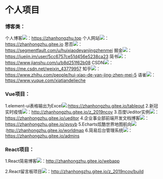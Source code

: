 # 个人项目

###  博客类：

个人博客![](https://zhanhongzhu.top)：https://zhanhongzhu.top
个人网站![](https://zhanhongzhu.gitee.io)：https://zhanhongzhu.gitee.io
思否![](https://segmentfault.com/u/huixiaodeyanjingzhenmei)：https://segmentfault.com/u/huixiaodeyanjingzhenmei
掘金![](https://juejin.im/user/5cc6757ce51d456e5238ca23)：https://juejin.im/user/5cc6757ce51d456e5238ca23
简书![](https://www.jianshu.com/u/b8d251f62b08)：https://www.jianshu.com/u/b8d251f62b08
CSDN![](https://me.csdn.net/weixin_43779957)：https://me.csdn.net/weixin_43779957
知乎![](https://www.zhihu.com/people/hui-xiao-de-yan-jing-zhen-mei-5)：https://www.zhihu.com/people/hui-xiao-de-yan-jing-zhen-mei-5
语雀![](https://www.yuque.com/xiatiandelieche)：https://www.yuque.com/xiatiandelieche

### Vue项目：
1.element-ui表格输出为Excel![](https://zhanhongzhu.gitee.io/tableout):https://zhanhongzhu.gitee.io/tableout
2.新冠实时疫情![](http://zhanhongzhu.gitee.io/z_2019ncov)：http://zhanhongzhu.gitee.io/z_2019ncov
3.百度Ueditor实例![](https://zhanhongzhu.gitee.io/ueditor)：https://zhanhongzhu.gitee.io/ueditor
4.企业事业部前端开发文档博客![](https://zhanhongzhu.gitee.io/qysyb)：https://zhanhongzhu.gitee.io/qysyb
5.Echarts炫酷世界地图航向![](http://zhanhongzhu.gitee.io/worldmap):http://zhanhongzhu.gitee.io/worldmap
6.简易后台管理系统![](https://zhanhongzhu.gitee.io/admins)：https://zhanhongzhu.gitee.io/admins

### React项目：
1.React简易博客![](http://zhanhongzhu.gitee.io/webapp)：http://zhanhongzhu.gitee.io/webapp

2.React留言板项目![](http://zhanhongzhu.gitee.io/z_2019ncov/build)：http://zhanhongzhu.gitee.io/z_2019ncov/build
